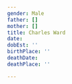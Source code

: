 ```yaml
---
gender: Male
father: []
mother: []
title: Charles Ward
date: 
dobEst: ''
birthPlace: ''
deathDate: 
deathPlace: ''

---
```

